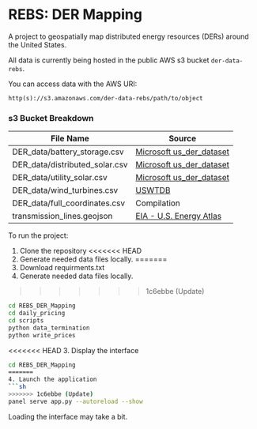 # REBS: DER Mapping #
A project to geospatially map distributed energy resources (DERs) around the United States. 
  
All data is currently being hosted in the public AWS s3 bucket ```der-data-rebs```. 

You can access data with the AWS URI:

```
http(s)://s3.amazonaws.com/der-data-rebs/path/to/object
```

### s3 Bucket Breakdown
| File Name| Source  |
| -------- | ------- |
| DER_data/battery_storage.csv  | [Microsoft us_der_dataset](https://github.com/microsoft/us_der_dataset)   |
| DER_data/distributed_solar.csv | [Microsoft us_der_dataset](https://github.com/microsoft/us_der_dataset)      |
| DER_data/utility_solar.csv    | [Microsoft us_der_dataset](https://github.com/microsoft/us_der_dataset)     |
| DER_data/wind_turbines.csv   | [USWTDB](https://eerscmap.usgs.gov/uswtdb/)     |
| DER_data/full_coordinates.csv |Compilation|
| transmission_lines.geojson | [EIA - U.S. Energy Atlas](https://atlas.eia.gov/datasets/bd24d1a282c54428b024988d32578e59_0/explore?location=39.011484%2C-107.389808%2C7.33)     |

To run the project: 
1. Clone the repository 
<<<<<<< HEAD
2. Generate needed data files locally. 
=======
2. Download requirments.txt
3. Generate needed data files locally.
>>>>>>> 1c6ebbe (Update)
```sh
cd REBS_DER_Mapping
cd daily_pricing
cd scripts
python data_termination
python write_prices
```
<<<<<<< HEAD
3. Display the interface
```sh
cd REBS_DER_Mapping
=======
4. Launch the application
```sh
>>>>>>> 1c6ebbe (Update)
panel serve app.py --autoreload --show
```
Loading the interface may take a bit. 

